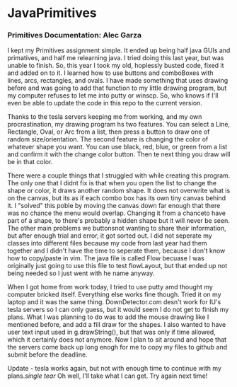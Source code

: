 # JavaPrimitives
### Primitives Documentation: Alec Garza

I kept my Primitives assignment simple. It ended up being half java GUIs and primatives, and half me relearning java. I tried doing this last year, but was unable to finish. So, this year I took my old, hoplessly busted code, fixed it and added on to it. I learned how to use buttons and comboBoxes with lines, arcs, rectangles, and ovals. I have made something that uses drawing before and was going to add that function to my little drawing program, but my computer refuses to let me into putty or winscp. So, who knows if I'll even be able to update the code in this repo to the current version.
  
Thanks to the tesla servers keeping me from working, and my own procrastination, my drawing program hs two features. You can select a Line, Rectangle, Oval, or Arc from a list, then press a button to draw one of random size/orientation. The second feature is changing the color of whatever shape you want. You can use black, red, blue, or green from a list and confirm it with the change color button. Then te next thing you draw will be in that color.

There were a couple things that I struggled with while creating this program. The only one that I didnt fix is that when you open the list to change the shape or color, it draws another random shape. It does not overwrite what is on the canvas, but its as if each combo box has its own tiny canvas behind it. I "solved" this poble by moving the canvas down far enough that there was no chance the menu would overlap. Changing it from a chanceto have part of a shape, to there's probably a hidden shape but it will never be seen. The other main problems we buttonsnot wanting to share their information, but after enough trial and error, it got sorted out. I did not seperate my classes into different files because my code from last year had them together and I didn't have the time to seperate them, because I don't know how to copy/paste in vim. The java file is called Flow becuase I was originally just going to use this file to test flowLayout, but that ended up not being needed so I just went with he name anyway.

When I got home from work today, I tried to use putty amd thought my computer bricked itself. Everything else works fine though. Tried it on my laptop and it was the same thing. DownDetector.com desn't work for IU's tesla servers so I can only guess, but it would seem I do not get to finish my plans. What I was planning to do was to add the mouse drawing like I mentioned before, and add a fill draw for the shapes. I also wanted to have user text input used in g.drawString(), but that was only if time allowed, which it certainly does not anymore. Now I plan to sit around and hope that the servers come back up long enogh for me to copy my files to github and submit before the deadline.

Update - tesla works again, but not with enough time to continue with my plans.*single tear* Oh well, I'll take what I can get. Try again next time!
